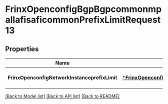 # FrinxOpenconfigBgpBgpcommonmpallafisaficommonPrefixLimitRequest13

## Properties
Name | Type | Description | Notes
------------ | ------------- | ------------- | -------------
**FrinxOpenconfigNetworkInstanceprefixLimit** | [***FrinxOpenconfigBgpBgpcommonmpallafisaficommonPrefixLimit**](frinx.openconfig.bgp.bgpcommonmpallafisaficommon.PrefixLimit.md) |  | [optional] [default to null]

[[Back to Model list]](../README.md#documentation-for-models) [[Back to API list]](../README.md#documentation-for-api-endpoints) [[Back to README]](../README.md)


